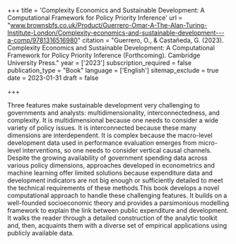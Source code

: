 +++
title = 'Complexity Economics and Sustainable Development: A Computational Framework for Policy Priority Inference'
url = "www.brownsbfs.co.uk/Product/Guerrero-Omar-A-The-Alan-Turing-Institute-London/Complexity-economics-and-sustainable-development---a-comp/9781316516980"
citation = "Guerrero, O., &amp; Castañeda, G. (2023). Complexity Economics and Sustainable Development: A Computational Framework for Policy Priority Inference (Forthcoming). Cambridge University Press."
year = ['2023']
subscription_required = false
publication_type = "Book"
language = ['English']
sitemap_exclude = true
date = 2023-01-31
draft = false

+++

Three features make sustainable development very challenging to governments and analysts: multidimensionality, interconnectedness, and complexity. It is multidimensional because one needs to consider a wide variety of policy issues. It is interconnected because these many dimensions are interdependent. It is complex because the macro-level development data used in performance evaluation emerges from micro-level interventions, so one needs to consider vertical causal channels. Despite the growing availability of government spending data across various policy dimensions, approaches developed in econometrics and machine learning offer limited solutions because expenditure data and development indicators are not big enough or sufficiently detailed to meet the technical requirements of these methods.This book develops a novel computational approach to handle these challenging features. It builds on a well-founded socioeconomic theory and provides a parsimonious modelling framework to explain the link between public expenditure and development. It walks the reader through a detailed construction of the analytic toolkit and, then, acquaints them with a diverse set of empirical applications using publicly available data.